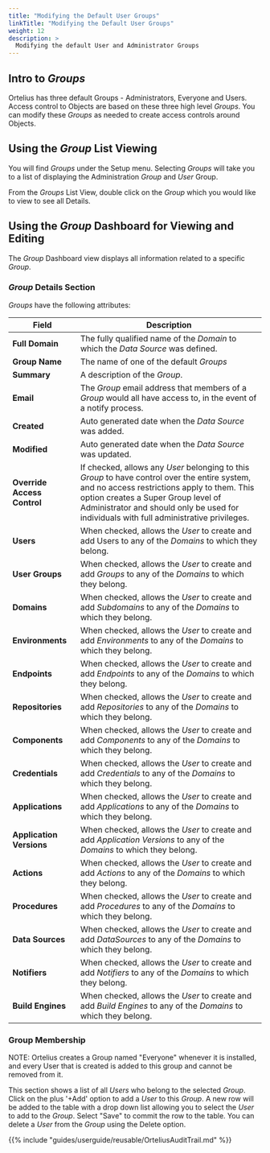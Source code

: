 ```yaml
---
title: "Modifying the Default User Groups"
linkTitle: "Modifying the Default User Groups"
weight: 12
description: >
  Modifying the default User and Administrator Groups 
---
```


## Intro to _Groups_

Ortelius has three default Groups - Administrators, Everyone and Users.  Access control to Objects are based on these three high level _Groups_. You can modify these _Groups_ as needed to create access controls around Objects.

## Using the _Group_ List Viewing

You will find _Groups_ under the Setup menu.  Selecting _Groups_ will take you to a list of displaying the Administration _Group_ and _User_ Group.

From the _Groups_ List View, double click on the _Group_ which you would like to view to see all Details.  

## Using the _Group_ Dashboard for Viewing and Editing

The _Group_ Dashboard view displays all information related to a specific _Group_.

### _Group_ Details Section

_Groups_ have the following attributes:

| Field                       | Description                                                                                                                                                                                                                                                                     |
|-----------------------------|---------------------------------------------------------------------------------------------------------------------------------------------------------------------------------------------------------------------------------------------------------------------------------|
| **Full Domain**             | The fully qualified name of the _Domain_ to which the _Data Source_ was defined.                                                                                                                                                                                                |
| **Group Name**              | The name of one of the default _Groups_                                                                                                                                                                                                                                         |
| **Summary**                 | A description of the _Group_.                                                                                                                                                                                                                                                   |
| **Email**                   | The _Group_ email address that members of a _Group_ would all have access to, in the event of a notify process.                                                                                                                                                                 |
| **Created**                 | Auto generated date when the _Data Source_ was added.                                                                                                                                                                                                                           |
| **Modified**                | Auto generated date when the _Data Source_ was updated.                                                                                                                                                                                                                         |
| **Override Access Control** | If checked, allows any _User_ belonging to this _Group_ to have control over the entire system, and no access restrictions apply to them. This option creates a Super Group level of Administrator and should only be used for individuals with full administrative privileges. |
| **Users**                   | When checked, allows the _User_ to create and add Users to any of the _Domains_ to which they belong.                                                                                                                                                                           |
| **User Groups**             | When checked, allows the _User_ to create and add _Groups_ to any of the _Domains_ to which they belong.                                                                                                                                                                        |
| **Domains**                 | When checked, allows the _User_ to create and add _Subdomains_ to any of the _Domains_ to which they belong.                                                                                                                                                                    |
| **Environments**            | When checked, allows the _User_ to create and add _Environments_ to any of the _Domains_ to which they belong.                                                                                                                                                                  |
| **Endpoints**               | When checked, allows the _User_ to create and add _Endpoints_ to any of the _Domains_ to which they belong.                                                                                                                                                                     |
| **Repositories**            | When checked, allows the _User_ to create and add _Repositories_ to any of the _Domains_ to which they belong.                                                                                                                                                                  |
| **Components**              | When checked, allows the _User_ to create and add _Components_ to any of the _Domains_ to which they belong.                                                                                                                                                                    |
| **Credentials**             | When checked, allows the _User_ to create and add _Credentials_ to any of the _Domains_ to which they belong.                                                                                                                                                                   |
| **Applications**            | When checked, allows the _User_ to create and add _Applications_ to any of the _Domains_ to which they belong.                                                                                                                                                                  |
| **Application Versions**    | When checked, allows the _User_ to create and add _Application Versions_ to any of the _Domains_ to which they belong.                                                                                                                                                          |
| **Actions**                 | When checked, allows the _User_ to create and add _Actions_ to any of the _Domains_ to which they belong.                                                                                                                                                                       |
| **Procedures**              | When checked, allows the _User_ to create and add _Procedures_ to any of the _Domains_ to which they belong.                                                                                                                                                                    |
| **Data Sources**            | When checked, allows the _User_ to create and add _DataSources_ to any of the _Domains_ to which they belong.                                                                                                                                                                   |
| **Notifiers**               | When checked, allows the _User_ to create and add _Notifiers_ to any of the _Domains_ to which they belong.                                                                                                                                                                     |
| **Build Engines**           | When checked, allows the _User_ to create and add _Build Engines_ to any of the _Domains_ to which they belong.                                                                                                                                                                 |

### Group Membership

NOTE: Ortelius creates a Group named "Everyone" whenever it is installed, and every User that is created is added to this group and cannot be removed from it.

This section shows a list of all _Users_ who belong to the selected _Group_. Click on the plus '+Add' option to add a _User_ to this _Group_. A new row will be added to the table with a drop down list allowing you to select the _User_ to add to the _Group_. Select "Save" to commit the row to the table. You can delete a _User_ from the _Group_ using the Delete option.

{{% include "guides/userguide/reusable/OrteliusAuditTrail.md" %}}

